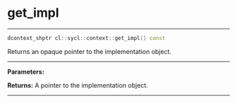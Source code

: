 # get_impl

---

```cpp
dcontext_shptr cl::sycl::context::get_impl() const
```


Returns an opaque pointer to the implementation object. 


---
**Parameters:**

**Returns:** A pointer to the implementation object. 

---
